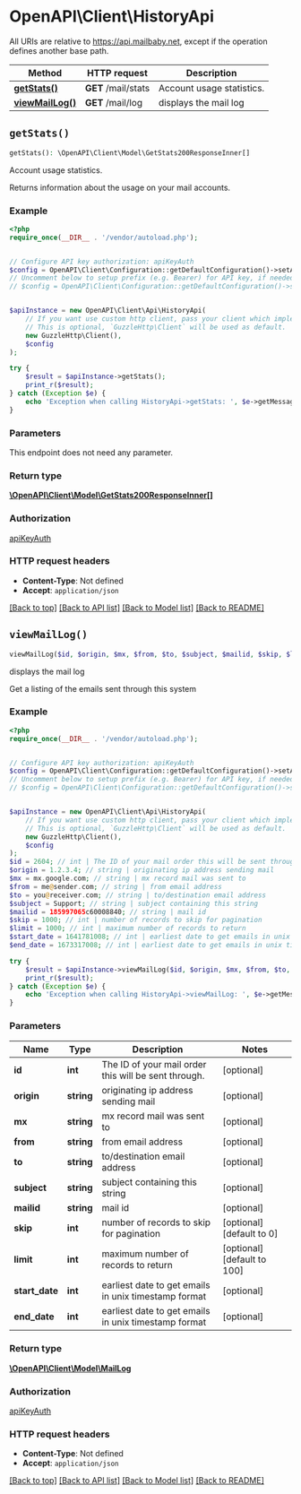 # OpenAPI\Client\HistoryApi

All URIs are relative to https://api.mailbaby.net, except if the operation defines another base path.

| Method | HTTP request | Description |
| ------------- | ------------- | ------------- |
| [**getStats()**](HistoryApi.md#getStats) | **GET** /mail/stats | Account usage statistics. |
| [**viewMailLog()**](HistoryApi.md#viewMailLog) | **GET** /mail/log | displays the mail log |


## `getStats()`

```php
getStats(): \OpenAPI\Client\Model\GetStats200ResponseInner[]
```

Account usage statistics.

Returns information about the usage on your mail accounts.

### Example

```php
<?php
require_once(__DIR__ . '/vendor/autoload.php');


// Configure API key authorization: apiKeyAuth
$config = OpenAPI\Client\Configuration::getDefaultConfiguration()->setApiKey('X-API-KEY', 'YOUR_API_KEY');
// Uncomment below to setup prefix (e.g. Bearer) for API key, if needed
// $config = OpenAPI\Client\Configuration::getDefaultConfiguration()->setApiKeyPrefix('X-API-KEY', 'Bearer');


$apiInstance = new OpenAPI\Client\Api\HistoryApi(
    // If you want use custom http client, pass your client which implements `GuzzleHttp\ClientInterface`.
    // This is optional, `GuzzleHttp\Client` will be used as default.
    new GuzzleHttp\Client(),
    $config
);

try {
    $result = $apiInstance->getStats();
    print_r($result);
} catch (Exception $e) {
    echo 'Exception when calling HistoryApi->getStats: ', $e->getMessage(), PHP_EOL;
}
```

### Parameters

This endpoint does not need any parameter.

### Return type

[**\OpenAPI\Client\Model\GetStats200ResponseInner[]**](../Model/GetStats200ResponseInner.md)

### Authorization

[apiKeyAuth](../../README.md#apiKeyAuth)

### HTTP request headers

- **Content-Type**: Not defined
- **Accept**: `application/json`

[[Back to top]](#) [[Back to API list]](../../README.md#endpoints)
[[Back to Model list]](../../README.md#models)
[[Back to README]](../../README.md)

## `viewMailLog()`

```php
viewMailLog($id, $origin, $mx, $from, $to, $subject, $mailid, $skip, $limit, $start_date, $end_date): \OpenAPI\Client\Model\MailLog
```

displays the mail log

Get a listing of the emails sent through this system

### Example

```php
<?php
require_once(__DIR__ . '/vendor/autoload.php');


// Configure API key authorization: apiKeyAuth
$config = OpenAPI\Client\Configuration::getDefaultConfiguration()->setApiKey('X-API-KEY', 'YOUR_API_KEY');
// Uncomment below to setup prefix (e.g. Bearer) for API key, if needed
// $config = OpenAPI\Client\Configuration::getDefaultConfiguration()->setApiKeyPrefix('X-API-KEY', 'Bearer');


$apiInstance = new OpenAPI\Client\Api\HistoryApi(
    // If you want use custom http client, pass your client which implements `GuzzleHttp\ClientInterface`.
    // This is optional, `GuzzleHttp\Client` will be used as default.
    new GuzzleHttp\Client(),
    $config
);
$id = 2604; // int | The ID of your mail order this will be sent through.
$origin = 1.2.3.4; // string | originating ip address sending mail
$mx = mx.google.com; // string | mx record mail was sent to
$from = me@sender.com; // string | from email address
$to = you@receiver.com; // string | to/destination email address
$subject = Support; // string | subject containing this string
$mailid = 185997065c60008840; // string | mail id
$skip = 1000; // int | number of records to skip for pagination
$limit = 1000; // int | maximum number of records to return
$start_date = 1641781008; // int | earliest date to get emails in unix timestamp format
$end_date = 1673317008; // int | earliest date to get emails in unix timestamp format

try {
    $result = $apiInstance->viewMailLog($id, $origin, $mx, $from, $to, $subject, $mailid, $skip, $limit, $start_date, $end_date);
    print_r($result);
} catch (Exception $e) {
    echo 'Exception when calling HistoryApi->viewMailLog: ', $e->getMessage(), PHP_EOL;
}
```

### Parameters

| Name | Type | Description  | Notes |
| ------------- | ------------- | ------------- | ------------- |
| **id** | **int**| The ID of your mail order this will be sent through. | [optional] |
| **origin** | **string**| originating ip address sending mail | [optional] |
| **mx** | **string**| mx record mail was sent to | [optional] |
| **from** | **string**| from email address | [optional] |
| **to** | **string**| to/destination email address | [optional] |
| **subject** | **string**| subject containing this string | [optional] |
| **mailid** | **string**| mail id | [optional] |
| **skip** | **int**| number of records to skip for pagination | [optional] [default to 0] |
| **limit** | **int**| maximum number of records to return | [optional] [default to 100] |
| **start_date** | **int**| earliest date to get emails in unix timestamp format | [optional] |
| **end_date** | **int**| earliest date to get emails in unix timestamp format | [optional] |

### Return type

[**\OpenAPI\Client\Model\MailLog**](../Model/MailLog.md)

### Authorization

[apiKeyAuth](../../README.md#apiKeyAuth)

### HTTP request headers

- **Content-Type**: Not defined
- **Accept**: `application/json`

[[Back to top]](#) [[Back to API list]](../../README.md#endpoints)
[[Back to Model list]](../../README.md#models)
[[Back to README]](../../README.md)
